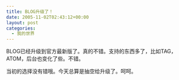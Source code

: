 ```yaml
---
title: BLOG升级了！
date: 2005-11-02T02:43:12+00:00
layout: post
categories:
  - 我的世界
---
```


BLOG已经升级到官方最新版了。真的不错。支持的东西多了，比如TAG，ATOM，后台也变化了些。不错。

当初的选择没有错哦。今天总算是抽空给升级了。呵呵。
